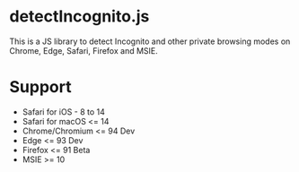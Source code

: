 # detectIncognito.js
This is a JS library to detect Incognito and other private browsing modes on Chrome, Edge, Safari, Firefox and MSIE.

# Support
 * Safari for iOS - 8 to 14
 * Safari for macOS <= 14
 * Chrome/Chromium <= 94 Dev
 * Edge <= 93 Dev
 * Firefox <= 91 Beta
 * MSIE >= 10
